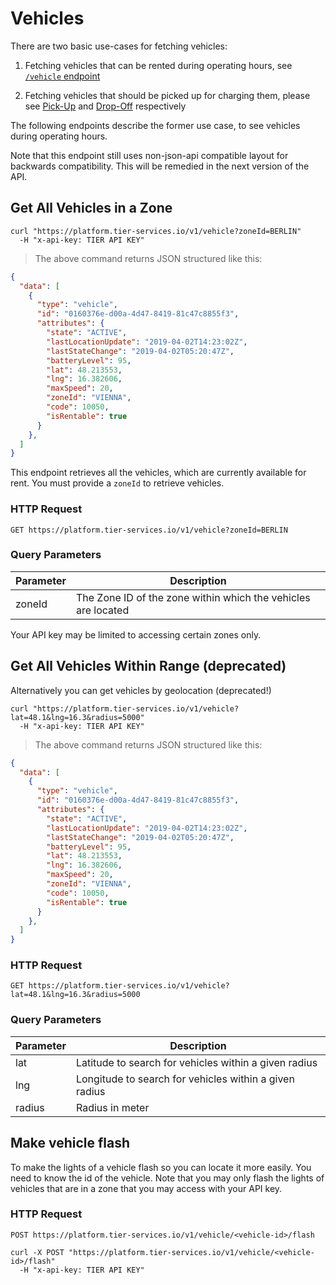 
# Vehicles

There are two basic use-cases for fetching vehicles:

  1. Fetching vehicles that can be rented during operating hours, see [`/vehicle` endpoint](#get-all-vehicles-in-a-zone)
  
  2. Fetching vehicles that should be picked up for charging them, please see [Pick-Up](#pick-up) and [Drop-Off](#drop-off) respectively

The following endpoints describe the former use case, to see vehicles during operating hours.

<aside class="notice">
Note that this endpoint still uses non-json-api compatible layout for backwards compatibility.
This will be remedied in the next version of the API. 
</aside>

## Get All Vehicles in a Zone

```shell
curl "https://platform.tier-services.io/v1/vehicle?zoneId=BERLIN"
  -H "x-api-key: TIER API KEY"
```

> The above command returns JSON structured like this:

```json
{
  "data": [
    {
      "type": "vehicle",
      "id": "0160376e-d00a-4d47-8419-81c47c8855f3",
      "attributes": {
        "state": "ACTIVE",
        "lastLocationUpdate": "2019-04-02T14:23:02Z",
        "lastStateChange": "2019-04-02T05:20:47Z",
        "batteryLevel": 95,
        "lat": 48.213553,
        "lng": 16.382606,
        "maxSpeed": 20,
        "zoneId": "VIENNA",
        "code": 10050,
        "isRentable": true
      }
    },
  ]
}
```


This endpoint retrieves all the vehicles, which are currently available for rent. You must provide a
`zoneId` to retrieve vehicles.

### HTTP Request

`GET https://platform.tier-services.io/v1/vehicle?zoneId=BERLIN`

### Query Parameters

Parameter | Description
--------- | -----------
zoneId    | The Zone ID of the zone within which the vehicles are located


<aside class="notice">
Your API key may be limited to accessing certain zones only.
</aside>


## Get All Vehicles Within Range (deprecated)

Alternatively you can get vehicles by geolocation (deprecated!)

```shell
curl "https://platform.tier-services.io/v1/vehicle?lat=48.1&lng=16.3&radius=5000"
  -H "x-api-key: TIER API KEY"
```

> The above command returns JSON structured like this:

```json
{
  "data": [
    {
      "type": "vehicle",
      "id": "0160376e-d00a-4d47-8419-81c47c8855f3",
      "attributes": {
        "state": "ACTIVE",
        "lastLocationUpdate": "2019-04-02T14:23:02Z",
        "lastStateChange": "2019-04-02T05:20:47Z",
        "batteryLevel": 95,
        "lat": 48.213553,
        "lng": 16.382606,
        "maxSpeed": 20,
        "zoneId": "VIENNA",
        "code": 10050,
        "isRentable": true
      }
    },
  ]
}
```
 

### HTTP Request

`GET https://platform.tier-services.io/v1/vehicle?lat=48.1&lng=16.3&radius=5000`

### Query Parameters

Parameter  | Description
--------- | -----------
lat | Latitude to search for vehicles within a given radius
lng | Longitude to search for vehicles within a given radius
radius | Radius in meter


## Make vehicle flash

To make the lights of a vehicle flash so you can locate it more easily. You need to know
the id of the vehicle. Note that you may only flash the lights of vehicles that are in a
zone that you may access with your API key. 

### HTTP Request

`POST https://platform.tier-services.io/v1/vehicle/<vehicle-id>/flash`



```shell
curl -X POST "https://platform.tier-services.io/v1/vehicle/<vehicle-id>/flash"
  -H "x-api-key: TIER API KEY"
```

